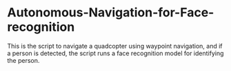 # Autonomous-Navigation-for-Face-recognition
This is the script to navigate a quadcopter using waypoint navigation, and if a person is detected, the script runs a face recognition model for identifying the person.
